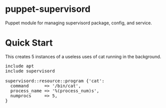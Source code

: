 puppet-supervisord
==================

Puppet module for managing supervisord package, config, and service.

# Quick Start

This creates 5 instances of a useless uses of cat running in the background.

<pre>
include apt
include supervisord

supervisord::resource::program {'cat':
  command      => '/bin/cat',
  process_name => '%(process_num)s',
  numprocs     => 5,
}
</pre>
